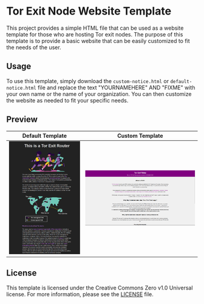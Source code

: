 # Tor Exit Node Website Template

This project provides a simple HTML file that can be used as a website template for those who are hosting Tor exit nodes. The purpose of this template is to provide a basic website that can be easily customized to fit the needs of the user.

## Usage

To use this template, simply download the `custom-notice.html` or `default-notice.html` file and replace the text "YOURNAMEHERE" AND "FIXME" with your own name or the name of your organization. You can then customize the website as needed to fit your specific needs.

## Preview

| Default Template | Custom Template |
| :---: | :---: |
| ![Default Template](default-preview.png) | ![Custom Template](custom-preview.png) |

## License

This template is licensed under the Creative Commons Zero v1.0 Universal license. For more information, please see the [LICENSE](LICENSE) file.
